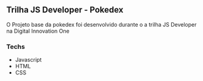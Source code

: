 ## Trilha JS Developer - Pokedex

O Projeto base da pokedex foi desenvolvido durante o a trilha JS Developer na Digital Innovation One

### Techs 

* Javascript
* HTML
* CSS
